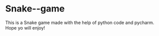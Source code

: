 # Snake--game
This is a Snake game made with the help of python code and pycharm.
Hope yo will enjoy!
